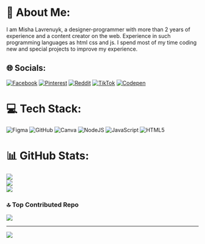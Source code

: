 # 💫 About Me:
I am Misha Lavrenuyk, a designer-programmer with more than 2 years of experience and a content creator on the web. Experience in such programming languages ​​as html css and js. I spend most of my time coding new and special projects to improve my experience.


## 🌐 Socials:
[![Facebook](https://img.shields.io/badge/Facebook-%231877F2.svg?logo=Facebook&logoColor=white)](https://facebook.com/https://www.facebook.com/shere/19iKmFzm/?mibextid=wwXlfr) [![Pinterest](https://img.shields.io/badge/Pinterest-%23E60023.svg?logo=Pinterest&logoColor=white)](https://pinterest.com/www.pinterest.com/mishalavrenaik) [![Reddit](https://img.shields.io/badge/Reddit-%23FF4500.svg?logo=Reddit&logoColor=white)](https://reddit.com/user/https://www.reddit.com/u/Colefainxx/s/vkCC5kLPul) [![TikTok](https://img.shields.io/badge/TikTok-%23000000.svg?logo=TikTok&logoColor=white)](https://tiktok.com/@https://www.tiktiok.com/@dllldgreal?_t=ZM-8tL8Of1ktuP) [![Codepen](https://img.shields.io/badge/Codepen-000000?style=for-the-badge&logo=codepen&logoColor=white)](https://codepen.io/https://codepen.io/MrRep) 

# 💻 Tech Stack:
![Figma](https://img.shields.io/badge/figma-%23F24E1E.svg?style=for-the-badge&logo=figma&logoColor=white) ![GitHub](https://img.shields.io/badge/github-%23121011.svg?style=for-the-badge&logo=github&logoColor=white) ![Canva](https://img.shields.io/badge/Canva-%2300C4CC.svg?style=for-the-badge&logo=Canva&logoColor=white) ![NodeJS](https://img.shields.io/badge/node.js-6DA55F?style=for-the-badge&logo=node.js&logoColor=white) ![JavaScript](https://img.shields.io/badge/javascript-%23323330.svg?style=for-the-badge&logo=javascript&logoColor=%23F7DF1E) ![HTML5](https://img.shields.io/badge/html5-%23E34F26.svg?style=for-the-badge&logo=html5&logoColor=white)
# 📊 GitHub Stats:
![](https://github-readme-stats.vercel.app/api?username=MrRep&theme=nord&hide_border=false&include_all_commits=false&count_private=false)<br/>
![](https://github-readme-streak-stats.herokuapp.com/?user=MrRep&theme=nord&hide_border=false)<br/>
![](https://github-readme-stats.vercel.app/api/top-langs/?username=MrRep&theme=nord&hide_border=false&include_all_commits=false&count_private=false&layout=compact)

### 🔝 Top Contributed Repo
![](https://github-contributor-stats.vercel.app/api?username=MrRep&limit=5&theme=dark&combine_all_yearly_contributions=true)

---
[![](https://visitcount.itsvg.in/api?id=MrRep&icon=7&color=4)](https://visitcount.itsvg.in)

<!-- Proudly created with GPRM ( https://gprm.itsvg.in ) -->
